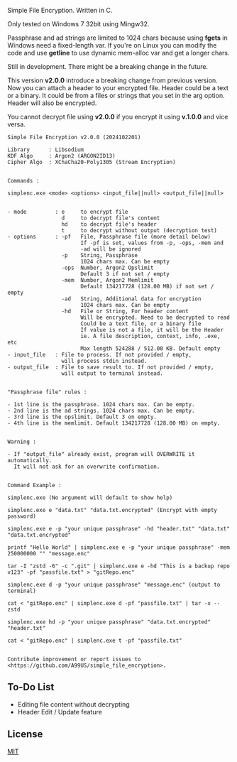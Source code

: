 Simple File Encryption. Written in C.

Only tested on Windows 7 32bit using Mingw32.

Passphrase and ad strings are limited to 1024 chars because using **fgets** in Windows need a fixed-length var. If you're on Linux you can modify the code and use **getline** to use dynamic mem-alloc var and get a longer chars.

Still in development. There might be a breaking change in the future.

This version **v2.0.0** introduce a breaking change from previous version. Now you can attach a header to your encrypted file. Header could be a text or a binary. It could be from a files or strings that you set in the arg option. Header will also be encrypted.

You cannot decrypt file using **v2.0.0** if you encrypt it using **v.1.0.0** and vice versa.

```
Simple File Encryption v2.0.0 (2024102201)

Library      : Libsodium
KDF Algo     : Argon2 (ARGON2ID13)
Cipher Algo  : XChaCha20-Poly1305 (Stream Encryption)


Commands :

simplenc.exe <mode> <options> <input_file||null> <output_file||null>


- mode         : e     to encrypt file
                 d     to decrypt file's content
                 hd    to decrypt file's header
                 t     to decrypt without output (decryption test)
- options      : -pf   File, Passphrase file (more detail below)
                       If -pf is set, values from -p, -ops, -mem and
                       -ad will be ignored
                 -p    String, Passphrase
                       1024 chars max. Can be empty
                 -ops  Number, Argon2 Opslimit
                       Default 3 if not set / empty
                 -mem  Number, Argon2 Memlimit
                       Default 134217728 (128.00 MB) if not set / empty
                 -ad   String, Additional data for encryption
                       1024 chars max. Can be empty
                 -hd   File or String, For header content
                       Will be encrypted. Need to be decrypted to read
                       Could be a text file, or a binary file
                       If value is not a file, it will be the Header
                       ie. A file description, context, info, .exe, etc
                       Max length 524288 / 512.00 KB. Default empty
- input_file   : File to process. If not provided / empty,
                 will process stdin instead.
- output_file  : File to save result to. If not provided / empty,
                 will output to terminal instead.


"Passphrase file" rules :

- 1st line is the passphrase. 1024 chars max. Can be empty.
- 2nd line is the ad strings. 1024 chars max. Can be empty.
- 3rd line is the opslimit. Default 3 on empty.
- 4th line is the memlimit. Default 134217728 (128.00 MB) on empty.


Warning :

- If "output_file" already exist, program will OVERWRITE it automatically.
  It will not ask for an overwrite confirmation.


Command Example :

simplenc.exe (No argument will default to show help)

simplenc.exe e "data.txt" "data.txt.encrypted" (Encrypt with empty password)

simplenc.exe e -p "your unique passphrase" -hd "header.txt" "data.txt" "data.txt.encrypted"

printf "Hello World" | simplenc.exe e -p "your unique passphrase" -mem 250000000 "" "message.enc"

tar -I "zstd -6" -c ".git" | simplenc.exe e -hd "This is a backup repo v123" -pf "passfile.txt" > "gitRepo.enc"

simplenc.exe d -p "your unique passphrase" "message.enc" (output to terminal)

cat < "gitRepo.enc" | simplenc.exe d -pf "passfile.txt" | tar -x --zstd

simplenc.exe hd -p "your unique passphrase" "data.txt.encrypted" "header.txt"

cat < "gitRepo.enc" | simplenc.exe t -pf "passfile.txt"


Contribute improvement or report issues to <https://github.com/A99US/simple_file_encryption>.
```

## To-Do List

- Editing file content without decrypting
- Header Edit / Update feature

## License

[MIT](https://github.com/A99US/simple_file_encryption/blob/main/LICENSE)
